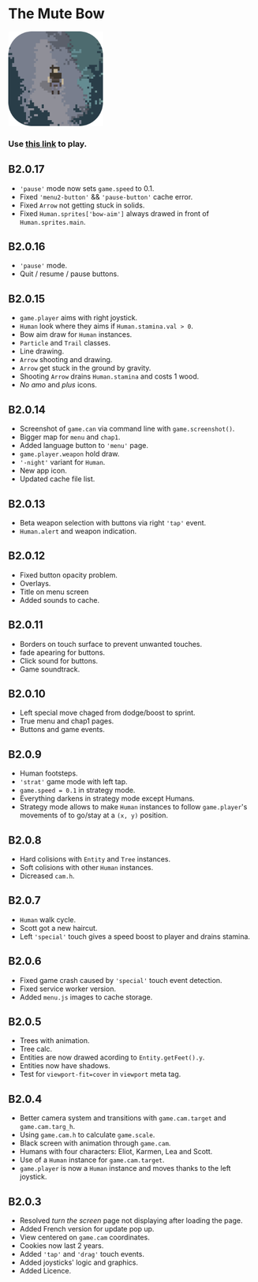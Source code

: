 # The Mute Bow

<img src="./img/icon/icon512.png" height="192"/>

### Use [this link](https://the-mute-bow.github.io/) to play.

## B2.0.17

-   `'pause'` mode now sets `game.speed` to 0.1.
-   Fixed `'menu2-button'` && `'pause-button'` cache error.
-   Fixed `Arrow` not getting stuck in solids.
-   Fixed `Human.sprites['bow-aim']` always drawed in front of `Human.sprites.main`.

## B2.0.16

-   `'pause'` mode.
-   Quit / resume / pause buttons.

## B2.0.15

-   `game.player` aims with right joystick.
-   `Human` look where they aims if `Human.stamina.val > 0`.
-   Bow aim draw for `Human` instances.
-   `Particle` and `Trail` classes.
-   Line drawing.
-   `Arrow` shooting and drawing.
-   `Arrow` get stuck in the ground by gravity.
-   Shooting `Arrow` drains `Human.stamina` and costs 1 wood.
-   _No amo_ and _plus_ icons.

## B2.0.14

-   Screenshot of `game.can` via command line with `game.screenshot()`.
-   Bigger map for `menu` and `chap1`.
-   Added language button to `'menu'` page.
-   `game.player.weapon` hold draw.
-   `'-night'` variant for `Human`.
-   New app icon.
-   Updated cache file list.

## B2.0.13

-   Beta weapon selection with buttons via right `'tap'` event.
-   `Human.alert` and weapon indication.

## B2.0.12

-   Fixed button opacity problem.
-   Overlays.
-   Title on menu screen
-   Added sounds to cache.

## B2.0.11

-   Borders on touch surface to prevent unwanted touches.
-   fade apearing for buttons.
-   Click sound for buttons.
-   Game soundtrack.

## B2.0.10

-   Left special move chaged from dodge/boost to sprint.
-   True menu and chap1 pages.
-   Buttons and game events.

## B2.0.9

-   Human footsteps.
-   `'strat'` game mode with left tap.
-   `game.speed = 0.1` in strategy mode.
-   Everything darkens in strategy mode except Humans.
-   Strategy mode allows to make `Human` instances to follow `game.player`'s movements of to go/stay at a `(x, y)` position.

## B2.0.8

-   Hard colisions with `Entity` and `Tree` instances.
-   Soft colisions with other `Human` instances.
-   Dicreased `cam.h`.

## B2.0.7

-   `Human` walk cycle.
-   Scott got a new haircut.
-   Left `'special'` touch gives a speed boost to player and drains stamina.

## B2.0.6

-   Fixed game crash caused by `'special'` touch event detection.
-   Fixed service worker version.
-   Added `menu.js` images to cache storage.

## B2.0.5

-   Trees with animation.
-   Tree calc.
-   Entities are now drawed acording to `Entity.getFeet().y`.
-   Entities now have shadows.
-   Test for `viewport-fit=cover` in `viewport` meta tag.

## B2.0.4

-   Better camera system and transitions with `game.cam.target` and `game.cam.targ_h`.
-   Using `game.cam.h` to calculate `game.scale`.
-   Black screen with animation through `game.cam`.
-   Humans with four characters: Eliot, Karmen, Lea and Scott.
-   Use of a `Human` instance for `game.cam.target`.
-   `game.player` is now a `Human` instance and moves thanks to the left joystick.

## B2.0.3

-   Resolved _turn the screen_ page not displaying after loading the page.
-   Added French version for update pop up.
-   View centered on `game.cam` coordinates.
-   Cookies now last 2 years.
-   Added `'tap'` and `'drag'` touch events.
-   Added joysticks' logic and graphics.
-   Added Licence.

